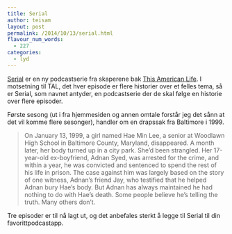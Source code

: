```yaml
---
title: Serial
author: teisam
layout: post
permalink: /2014/10/13/serial.html
flavour_num_words:
  - 227
categories:
  - lyd
---
```

[Serial][1] er en ny podcastserie fra skaperene bak [This American Life][2]. I motsetning til TAL, det hver episode er flere historier over et felles tema, så er Serial, som navnet antyder, en podcastserie der de skal følge en historie over flere episoder.

Første sesong (ut i fra hjemmesiden og annen omtale forstår jeg det sånn at det vil komme flere sesonger), handler om en drapssak fra Baltimore i 1999.

> On January 13, 1999, a girl named Hae Min Lee, a senior at Woodlawn High School in Baltimore County, Maryland, disappeared. A month later, her body turned up in a city park. She&#8217;d been strangled. Her 17-year-old ex-boyfriend, Adnan Syed, was arrested for the crime, and within a year, he was convicted and sentenced to spend the rest of his life in prison. The case against him was largely based on the story of one witness, Adnan’s friend Jay, who testified that he helped Adnan bury Hae&#8217;s body. But Adnan has always maintained he had nothing to do with Hae’s death. Some people believe he’s telling the truth. Many others don’t. 

Tre episoder er til nå lagt ut, og det anbefales sterkt å legge til Serial til din favorittpodcastapp.

 [1]: http://serialpodcast.org
 [2]: http://www.thisamericanlife.org